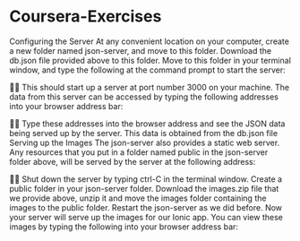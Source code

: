 # Coursera-Exercises

Configuring the Server
At any convenient location on your computer, create a new folder named json-server, and move to this folder.
Download the db.json file provided above to this folder.
Move to this folder in your terminal window, and type the following at the command prompt to start the server:


This should start up a server at port number 3000 on your machine. The data from this server can be accessed by typing the following addresses into your browser address bar:


Type these addresses into the browser address and see the JSON data being served up by the server. This data is obtained from the db.json file
Serving up the Images
The json-server also provides a static web server. Any resources that you put in a folder named public in the json-server folder above, will be served by the server at the following address:


Shut down the server by typing ctrl-C in the terminal window.
Create a public folder in your json-server folder.
Download the images.zip file that we provide above, unzip it and move the images folder containing the images to the public folder.
Restart the json-server as we did before. Now your server will serve up the images for our Ionic app. You can view these images by typing the following into your browser address bar:
